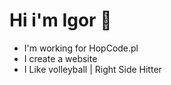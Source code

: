 




# Hi i'm Igor 👋

- I'm working for HopCode.pl
- I create a website 
- I Like volleyball | Right Side Hitter
